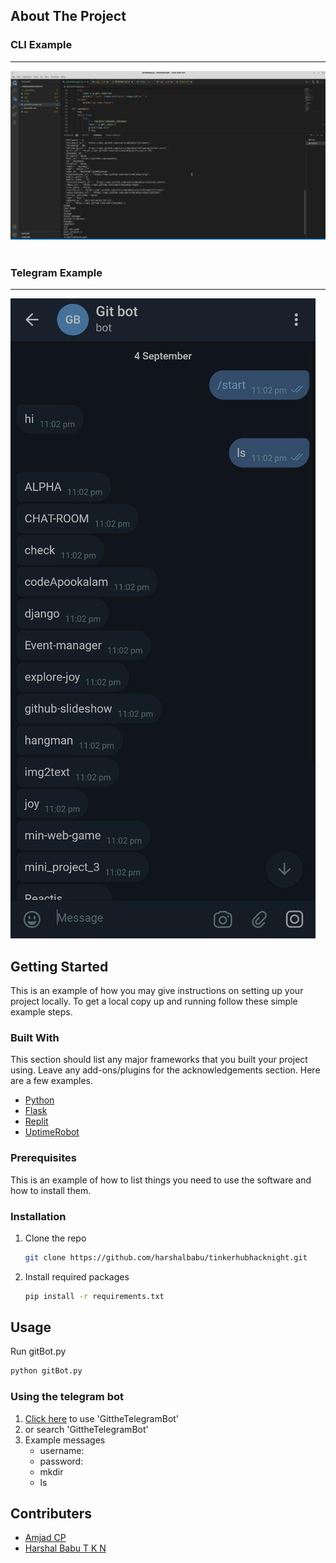 


<!-- ABOUT THE PROJECT -->
## About The Project
### CLI Example
---
<img src="IMG-20210904-WA0155.jpg" alt="CLI Example">

<br>
<br>

### Telegram Example
---
<img src="IMG-20210904-WA0151.jpg" alt="telegram Example">


<!-- GETTING STARTED -->
## Getting Started

This is an example of how you may give instructions on setting up your project locally.
To get a local copy up and running follow these simple example steps.

### Built With

This section should list any major frameworks that you built your project using. Leave any add-ons/plugins for the acknowledgements section. Here are a few examples.
* [Python](https://www.python.org/)
* [Flask](https://flask.palletsprojects.com/)
* [Replit](https://replit.com/)
* [UptimeRobot](https://uptimerobot.com/)

### Prerequisites

This is an example of how to list things you need to use the software and how to install them.

### Installation

1. Clone the repo
   ```sh
   git clone https://github.com/harshalbabu/tinkerhubhacknight.git
   ```
3. Install required packages
   ```sh
   pip install -r requirements.txt
   ```


<!-- USAGE EXAMPLES -->
## Usage

 Run gitBot.py
   ```sh
   python gitBot.py
   ```

### Using the telegram bot

1. <a href="https://t.me/GITtheTelegramBot">Click here</a> to use 'GittheTelegramBot'
2. or search 'GittheTelegramBot'
3. Example messages 
   - username:<github username>
   - password:<personal access token>
   - mkdir <Name for repository>
   - ls

## Contributers
* [Amjad CP](https://github.com/amjadcp)
* [Harshal Babu T K N](https://github.com/harshalbabu)
